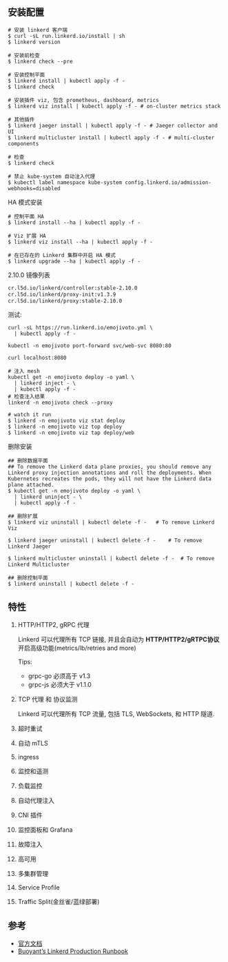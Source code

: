 ## 安装配置

```shell
# 安装 linkerd 客户端
$ curl -sL run.linkerd.io/install | sh
$ linkerd version

# 安装前检查
$ linkerd check --pre

# 安装控制平面
$ linkerd install | kubectl apply -f -
$ linkerd check

# 安装插件 viz, 包含 prometheus, dashboard, metrics
$ linkerd viz install | kubectl apply -f - # on-cluster metrics stack

# 其他插件
$ linkerd jaeger install | kubectl apply -f - # Jaeger collector and UI
$ linkerd multicluster install | kubectl apply -f - # multi-cluster components

# 检查
$ linkerd check

# 禁止 kube-system 自动注入代理
$ kubectl label namespace kube-system config.linkerd.io/admission-webhooks=disabled

```

HA 模式安装
```shell
# 控制平面 HA
$ linkerd install --ha | kubectl apply -f -

# Viz 扩展 HA
$ linkerd viz install --ha | kubectl apply -f -

# 在已存在的 Linkerd 集群中开启 HA 模式
$ linkerd upgrade --ha | kubectl apply -f -

```

2.10.0 镜像列表
```txt
cr.l5d.io/linkerd/controller:stable-2.10.0
cr.l5d.io/linkerd/proxy-init:v1.3.9
cr.l5d.io/linkerd/proxy:stable-2.10.0
```

测试:
```shell
curl -sL https://run.linkerd.io/emojivoto.yml \
  | kubectl apply -f -

kubectl -n emojivoto port-forward svc/web-svc 8080:80

curl localhost:8080

# 注入 mesh
kubectl get -n emojivoto deploy -o yaml \
  | linkerd inject - \
  | kubectl apply -f -
# 检查注入结果
linkerd -n emojivoto check --proxy

# watch it run
$ linkerd -n emojivoto viz stat deploy
$ linkerd -n emojivoto viz top deploy
$ linkerd -n emojivoto viz tap deploy/web

```

删除安装

```shell
## 删除数据平面
## To remove the Linkerd data plane proxies, you should remove any Linkerd proxy injection annotations and roll the deployments. When Kubernetes recreates the pods, they will not have the Linkerd data plane attached.
$ kubectl get -n emojivoto deploy -o yaml \
  | linkerd uninject - \
  | kubectl apply -f -

## 删除扩展
$ linkerd viz uninstall | kubectl delete -f -   # To remove Linkerd Viz

$ linkerd jaeger uninstall | kubectl delete -f -    # To remove Linkerd Jaeger

$ linkerd multicluster uninstall | kubectl delete -f -  # To remove Linkerd Multicluster

## 删除控制平面
$ linkerd uninstall | kubectl delete -f -

```

## 特性
1. HTTP/HTTP2, gRPC 代理

    Linkerd 可以代理所有 TCP 链接, 并且会自动为 **HTTP/HTTP2/gRTPC协议**开启高级功能(metrics/lb/retries and more)

    Tips:
    - grpc-go 必须高于 v1.3
    - grpc-js 必须大于 v1.1.0

2. TCP 代理 和 协议监测

    Linkerd 可以代理所有 TCP 流量, 包括 TLS, WebSockets, 和 HTTP 隧道.


3. 超时重试

4. 自动 mTLS

5. ingress

6. 监控和遥测

7. 负载监控

8. 自动代理注入

9.  CNI 插件

10. 监控面板和 Grafana

11. 故障注入

12. 高可用

13. 多集群管理

14. Service Profile

15. Traffic Split(金丝雀/蓝绿部署)


## 参考
- [官方文档](https://linkerd.io/2.10/overview/)
- [Buoyant’s Linkerd Production Runbook](https://buoyant.io/linkerd-runbook#_ga=2.25297085.1005834114.1622285400-1223395688.1622285400)